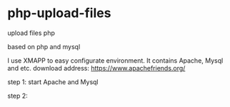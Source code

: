 # php-upload-files
upload files php

based on php and mysql

I use XMAPP to easy configurate environment. It contains Apache, Mysql and etc.
download address: https://www.apachefriends.org/

step 1:
start Apache and Mysql

step 2:
